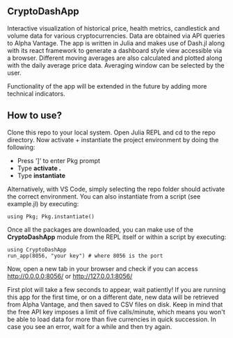 ## CryptoDashApp

Interactive visualization of historical price, health metrics, candlestick and volume data for various cryptocurrencies. Data are obtained via API queries to Alpha Vantage. 
The app is written in Julia and makes use of Dash.jl along with its react framework to generate a dashboard style view accessible via a browser. 
Different moving averages are also calculated and plotted along with the daily average price data. Averaging window can be selected by the user.

Functionality of the app will be extended in the future by adding more technical indicators.

## How to use?

Clone this repo to your local system. Open Julia REPL and cd to the repo directory. Now activate + instantiate the project environment by doing the following:
* Press ']' to enter Pkg prompt
* Type **activate .**
* Type **instantiate**

Alternatively, with VS Code, simply selecting the repo folder should activate the correct environment. You can also instantiate from a script (see example.jl) by executing:

    using Pkg; Pkg.instantiate()

Once all the packages are downloaded, you can make use of the **CryptoDashApp** module from the REPL itself or within a script by executing:

    using CryptoDashApp
    run_app(8056, "your key") # where 8056 is the port 
    
Now, open a new tab in your browser and check if you can access http://0.0.0.0:8056/ or http://127.0.0.1:8056/

First plot will take a few seconds to appear, wait patiently! If you are running this app for the first time, or on a different date, new data will be retrieved from Alpha Vantage, and then saved to CSV files on disk. Keep in mind that the free API key imposes a limit of five calls/minute, which means you won't be able to load data for more than five currencies in quick succession. In case you see an error, wait for a while and then try again.


    



    



